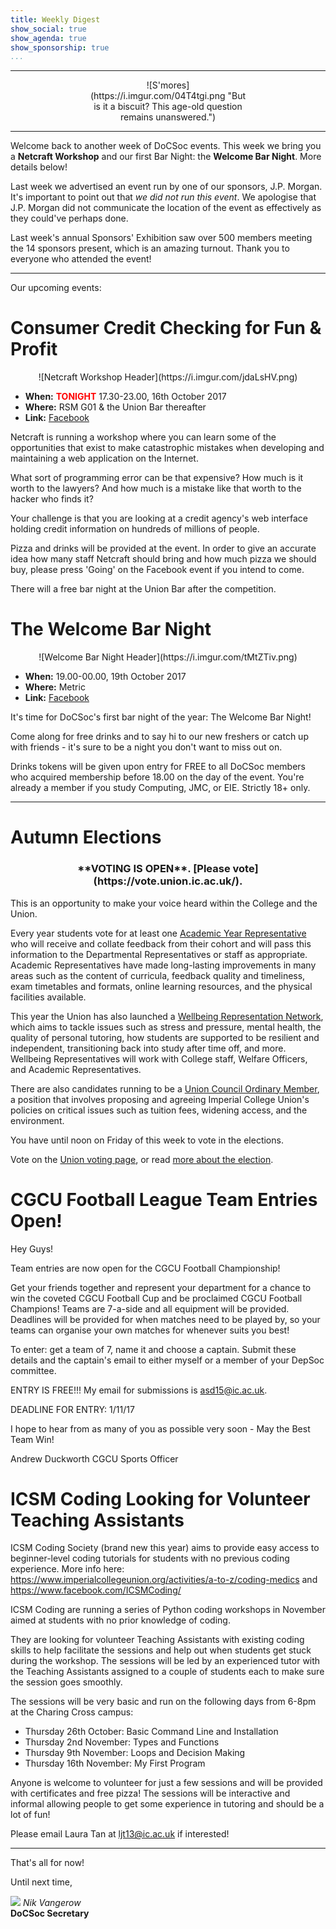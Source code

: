 ```yaml
---
title: Weekly Digest
show_social: true
show_agenda: true
show_sponsorship: true
...
```


---

<center>
<div style="position:relative;width:50%">
    ![S'mores](https://i.imgur.com/04T4tgi.png "But is it a biscuit? This age-old question remains unanswered.")
</div>
</center>

---

Welcome back to another week of DoCSoc events. This week we bring you a
**Netcraft Workshop** and our first Bar Night: the **Welcome Bar Night**. More
details below!

Last week we advertised an event run by one of our sponsors, J.P. Morgan.
It's important to point out that *we did not run this event*. We apologise
that J.P. Morgan did not communicate the location of the event as effectively
as they could've perhaps done.

Last week's annual Sponsors' Exhibition saw over 500 members meeting the 14
sponsors present, which is an amazing turnout. Thank you to everyone who
attended the event!

---

Our upcoming events:

# Consumer Credit Checking for Fun & Profit

<center>
    ![Netcraft Workshop Header](https://i.imgur.com/jdaLsHV.png)
</center>

- **When:**  <font color="red">**TONIGHT**</font> 17.30-23.00, 16th October 2017
- **Where:** RSM G01 & the Union Bar thereafter
- **Link:** [Facebook](https://www.facebook.com/events/1866631386986389/)

Netcraft is running a workshop where you can learn some of the opportunities
that exist to make catastrophic mistakes when developing and maintaining a
web application on the Internet.

What sort of programming error can be that expensive? How much is it worth to
the lawyers? And how much is a mistake like that worth to the hacker who
finds it?

Your challenge is that you are looking at a credit agency's web interface
holding credit information on hundreds of millions of people.

Pizza and drinks will be provided at the event. In order to give an accurate
idea how many staff Netcraft should bring and how much pizza we should buy,
please press 'Going' on the Facebook event if you intend to come.

There will a free bar night at the Union Bar after the competition.

# The Welcome Bar Night

<center>
    ![Welcome Bar Night Header](https://i.imgur.com/tMtZTiv.png)
</center>

- **When:** 19.00-00.00, 19th October 2017
- **Where:** Metric
- **Link:** [Facebook](https://www.facebook.com/events/857222977758027/)

It's time for DoCSoc's first bar night of the year: The Welcome Bar Night!

Come along for free drinks and to say hi to our new freshers or catch up with
friends - it's sure to be a night you don't want to miss out on.

Drinks tokens will be given upon entry for FREE to all DoCSoc members who
acquired membership before 18.00 on the day of the event. You're already a
member if you study Computing, JMC, or EIE. Strictly 18+ only.

---

# Autumn Elections

<center>
<h3>**VOTING IS OPEN**. [Please vote](https://vote.union.ic.ac.uk/).</h3>
</center>

This is an opportunity to make your voice heard within the College and the
Union.

Every year students vote for at least one [Academic Year
Representative](https://www.imperialcollegeunion.org/your-union/autumn-elections-2017/available-roles#Academic%20Representatives)
who will receive and collate feedback from their cohort and will pass this
information to the Departmental Representatives or staff as appropriate.
Academic Representatives have made long-lasting improvements in many areas
such as the content of curricula, feedback quality and timeliness, exam
timetables and formats, online learning resources, and the physical
facilities available.
 
This year the Union has also launched a [Wellbeing Representation
Network](https://www.imperialcollegeunion.org/your-union/autumn-elections-2017/available-roles#Wellbeing%20Representative),
which aims to tackle issues such as stress and pressure, mental
health, the quality of personal tutoring, how students are supported to be
resilient and independent, transitioning back into study after time off, and
more. Wellbeing Representatives will work with College staff, Welfare
Officers, and Academic Representatives.

There are also candidates running to be a [Union Council Ordinary
Member](https://www.imperialcollegeunion.org/your-union/autumn-elections-2017/available-roles#Council%20Ordinary%20Member),
a position that involves proposing and agreeing Imperial College Union's
policies on critical issues such as tuition fees, widening access, and the
environment.

You have until noon on Friday of this week to vote in the elections.

Vote on the [Union voting page](https://vote.union.ic.ac.uk/), or read [more about the election](https://www.imperialcollegeunion.org/your-union/autumn-elections-2017).

# CGCU Football League Team Entries Open!

Hey Guys!

Team entries are now open for the CGCU Football Championship!

Get your friends together and represent your department for a chance to win
the coveted CGCU Football Cup and be proclaimed CGCU Football Champions!
Teams are 7-a-side and all equipment will be provided. Deadlines will be
provided for when matches need to be played by, so your teams can organise
your own matches for whenever suits you best!

To enter: get a team of 7, name it and choose a captain. Submit these details
and the captain's email to either myself or a member of your DepSoc
committee.
 
ENTRY IS FREE!!! My email for submissions is <asd15@ic.ac.uk>.
 
DEADLINE FOR ENTRY: 1/11/17
 
I hope to hear from as many of you as possible very soon - May the Best Team Win!

Andrew Duckworth
CGCU Sports Officer

# ICSM Coding Looking for Volunteer Teaching Assistants

ICSM Coding Society (brand new this year) aims to provide easy access to
beginner-level coding tutorials for students with no previous coding
experience. More info here:
<https://www.imperialcollegeunion.org/activities/a-to-z/coding-medics> and
<https://www.facebook.com/ICSMCoding/>

ICSM Coding are running a series of Python coding workshops in November aimed
at students with no prior knowledge of coding.

They are looking for volunteer Teaching Assistants with existing coding
skills to help facilitate the sessions and help out when students get stuck
during the workshop. The sessions will be led by an experienced tutor with
the Teaching Assistants assigned to a couple of students each to make sure
the session goes smoothly.

The sessions will be very basic and run on the following days from 6-8pm at
the Charing Cross campus:

- Thursday 26th October: Basic Command Line and Installation
- Thursday 2nd November: Types and Functions
- Thursday 9th November: Loops and Decision Making
- Thursday 16th November: My First Program

Anyone is welcome to volunteer for just a few sessions and will be provided
with certificates and free pizza! The sessions will be interactive and
informal allowing people to get some experience in tutoring and should be a
lot of fun!

Please email Laura Tan at <ljt13@ic.ac.uk> if interested!

---

That's all for now!

Until next time,

[![](http://i.imgur.com/mwEtDPb.png)](https://www.fb.com/nik.vangerow) *Nik
Vangerow*<br>**DoCSoc Secretary**
